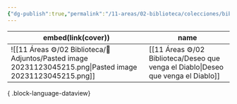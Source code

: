 ```yaml
---
{"dg-publish":true,"permalink":"/11-areas/02-biblioteca/colecciones/biblioteca-completa-fatima/","noteIcon":""}
---
```


| embed(link(cover))                                                                                         | name                                                                                 |
| ---------------------------------------------------------------------------------------------------------- | ------------------------------------------------------------------------------------ |
| ![[11 Áreas ⚙/02 Biblioteca/💾 Adjuntos/Pasted image 20231123045215.png\|Pasted image 20231123045215.png]] | [[11 Áreas ⚙/02 Biblioteca/Deseo que venga el Diablo\|Deseo que venga el Diablo]] |

{ .block-language-dataview}